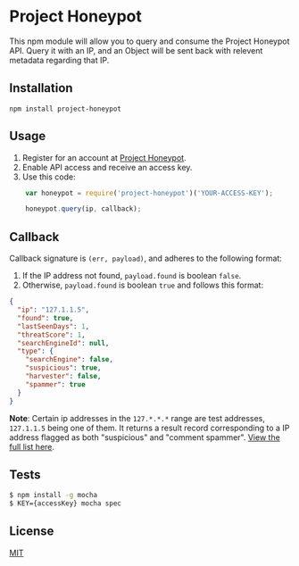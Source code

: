 # Project Honeypot

This npm module will allow you to query and consume the Project Honeypot API. Query it with an IP, and an Object will be sent back with relevent metadata regarding that IP.

## Installation

    npm install project-honeypot

## Usage

1. Register for an account at [Project Honeypot](https://www.projecthoneypot.org).
1. Enable API access and receive an access key.
1. Use this code:

``` js
    var honeypot = require('project-honeypot')('YOUR-ACCESS-KEY');

    honeypot.query(ip, callback);
```

## Callback

Callback signature is `(err, payload)`, and adheres to the following format:

1. If the IP address not found, `payload.found` is boolean `false`.
1. Otherwise, `payload.found` is boolean `true` and follows this format:

``` json
{
  "ip": "127.1.1.5",
  "found": true,
  "lastSeenDays": 1,
  "threatScore": 1,
  "searchEngineId": null,
  "type": {
    "searchEngine": false,
    "suspicious": true,
    "harvester": false,
    "spammer": true
  }
}
```

**Note**: Certain ip addresses in the `127.*.*.*` range are test addresses, `127.1.1.5` being one of them. It returns a result record corresponding to a IP address flagged as both "suspicious" and "comment spammer". [View the full list here](https://www.projecthoneypot.org/httpbl_api.php).

## Tests

``` bash
$ npm install -g mocha
$ KEY={accessKey} mocha spec
```

## License

[MIT](http://opensource.org/licenses/MIT)
